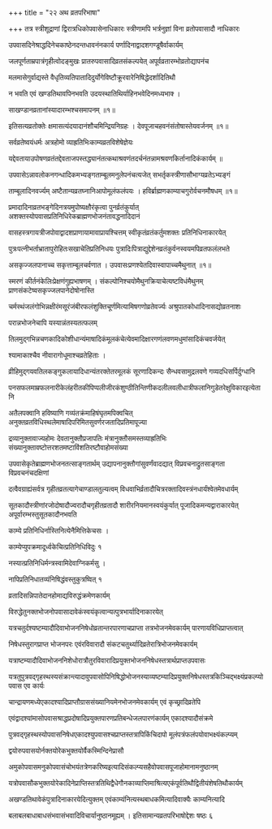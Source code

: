 +++
title = "२२  अथ व्रतपरिभाषा"

+++
तत्र स्त्रीशूद्राणां द्विरात्रधिकोपवासेनाधिकारः स्त्रीणामपि भर्त्रनुज्ञां विना व्रतोपवासादौ नाधिकारः

उपवासदिनेश्राद्धदिनेचकाष्ठेनदन्तधावनंनकार्य पर्णादिनाद्वादशगण्डूषैर्वाकार्यम्

जलपूर्णताम्रपात्रंगृहीत्वोदङ्‌मुखः प्रातरुपवासादिव्रतसंकल्पयेत् अपूर्वव्रतारम्भोव्रतोद्यापनंच

मलमासेगुर्वाद्यस्ते वैधृतिव्यतिपातादिदुर्योगेविष्टौक्रूरवारेनिषिद्धेदर्शादितिथौ

न भवति एवं खण्डतिथावपिनभवति उदयस्थातिथिर्याहिनभवेदिनमध्यभाक्‍ ।

साखण्डानव्रतानांस्यादारम्भश्चसमापनम् ॥१॥

इतिसत्यव्रतोक्तेः क्षमासत्यंदयादानंशौचमिन्द्रियनिग्रहः । देवपूजाचहवनंसंतोषास्तेयवर्जनम् ॥१॥  

सर्वव्रतेष्वयंधर्मः अत्रहोमो व्याह्रतिभिःकाम्यव्रतविशेषेज्ञेयः

यद्देवतायाउपोषणव्रतंतद्देवताजपस्तद्ध्यानंतत्कथाश्रवणंतदर्चनंतन्नामश्रवणकिर्तानादिकंकार्यम् ॥  

उपवासेऽन्नावलोकनगन्धादिकमभ्यङ्गताम्बूलमनुलेपनंचत्यजेत् सभर्तृकस्त्रीणासौभाग्यव्रतेऽभ्यङ्गं

ताम्बूलादिनवर्ज्यम् अष्टैतान्यव्रतघ्नानिआपोमूलंफलंपयः । हविर्ब्राह्मणकाम्याचगुरोर्वचनमौषधम् ॥१॥  

प्रमादादिनाव्रतभङ्गेदिनत्रयमुपोष्यक्षौरंकृत्वा पुनर्व्रतंकुर्यात् अशक्तस्योपवासप्रतिनिधिरेकब्राह्मणभोजनंतावद्धनादिदानं

वासहस्त्रगायत्रीजपोवाद्वादशप्राणायामावाप्रायश्चित्तम् स्वीकृतंव्रतंकर्तुमशक्तः प्रतिनिधिनाकारयेत्

पुत्रःपत्नीभर्ताभ्रातापुरोहितःसखाचेतिप्रतिनिधयः पुत्रादिःपित्राद्युद्देशेनव्रतंकुर्वनस्वयमपिव्रतफलंलभते

असकृज्जलपानाच्च सकृत्ताम्बूलचर्वणात । उपवासःप्रणश्येतदिवास्वापाच्चमैथुनात् ॥१॥  

स्मरणं कीर्तनंकेलिःप्रेक्षणंगुह्यभाषणम् । संकल्पोनिश्चयोमैथुनक्रियाचेत्यष्टविधंमैथुनम् प्राणसंकटेष्वसकृज्जलपानेदोषोनास्ति

चर्मस्थंजलंगोभिन्नक्षीरंमसूरंजंबीरफलंशुक्तिचूर्णमित्यामिषगणोव्रतेवर्ज्यः अश्रुपातकोधादिनासद्योव्रतनाशः

परान्नभोजनेचापि यस्यान्नंतस्यतत्फलम्   

तिलमुद्गभिन्नचणकादिकोशीधान्यंमाषादिकंमूलकंचेत्येवमादिक्षारगणंलवणमधुमांसादिकंचवर्जयेत्

श्यामाकाश्चैव नीवारागोधूमाश्चव्रतेहिताः ।  

व्रीहिमुद्गयवतिलकङ्गुकलायादिधान्यंतरक्तेतरमूलकं सूरणादिकन्दः सैन्धवसामुद्रलवणे गव्यदधिसर्पिर्दुग्धानि

पनसफलमाम्रफलनारीकेलंहरीतकीपिप्पलीजीरकंशुण्ठीतिन्तिणीकदलीलवलीधात्रीफलानिगुडेतरेक्षुविकारइत्येतानि

अतैलपक्वानि हविष्याणि गव्यंतक्रंमाहिषंघृतमपिक्वचित् अनुक्तव्रतविधिस्थलेमाषादिपरिमितसुवर्णरजतादिप्रतिमापूज्या

द्रव्यानुक्तावाज्यहोमः देवतानुक्तौप्रजापतिः मंत्रानुक्तौसमस्तव्याह्रतिभिः संख्यानुक्तावष्टोत्तरशतमष्टाविंशतिरष्टौवाहोमसंख्या

उपवासेकृतेब्राह्मणभोजनतत्साङ्गतार्थम् उद्यापनानुक्तौगांसुवर्णंवादद्यात् विप्रवचनाद्रुतसाङ्गता विप्रवचनंचदक्षिणां

दत्वैवग्राह्यंसर्वत्र गृहीतव्रतत्यागेचाण्डालतुल्यत्वम् विधवाभिर्व्रतादौचित्ररक्तादिवस्त्रंनधार्यंश्वेतमेवधार्यम्

सूतकादौस्त्रीणांरजोदोषादौज्वरादौचगृहीतव्रतादौ शारीरनियमानस्वयंकुर्यात् पूजादिकमन्यद्वाराकारयेत् अपूर्वारम्भस्तुसूतकादौनभवति

काम्ये प्रतिनिधिर्नास्तिनित्येनैमित्तिकेचसः ।  

काम्येप्युपक्रमादूर्ध्वकेचित्प्रतिनिधिविदुः १  

नस्यात्प्रतिनिधिर्मन्त्रस्वामिदेवाग्निकर्मसु ।  

नापिप्रतिनिधातव्यंनिषिद्धंवस्तुकुत्रष्वित् १  

व्रतादिसन्निपातेदानहोमाद्यविरुद्धंक्रमेणकार्यम्

विरुद्धेतुनक्तभोजनोपवासादावेकंस्वयंकृत्वान्यत्पुत्रभार्यादिनाकारयेत्

यत्रचतुर्दश्यष्टम्यादौदिवाभोजननिषेधोव्रतान्तरपारणाचप्राप्ता तत्रभोजनमेवकार्यम् पारणायविधिप्राप्तत्वात्

निषेधस्तुरागप्राप्त भोजनपरः एवंरविवारादौ संकटचतुर्थ्यादिव्रतेरात्रिभोजनमेवकार्यम्

यत्राष्टम्यादौदिवाभोजननिशेधोरात्रौतुरविवारादिप्रयुक्तभोजननिषेधस्तत्रार्थप्राप्तउपवासः

यत्रतुपुत्रवद्‌गृहस्थस्यसंक्रान्त्यादावुपवासोपिनिषिद्धोभोजनस्याव्यष्टम्यादिप्रयुक्तनिषेधस्तत्रकिञ्चिद्भक्ष्यंप्रकल्प्योपवास एव कार्यः

चान्द्रायणमध्येएकादश्यादिप्राप्तौग्राससंख्यानियमेनभोजनमेवकार्यम् एवं कृच्छ्रादिव्रतेपि

एवंद्वादश्यांमासोपवासश्राद्धप्रदोषादिप्रयुक्तपारणप्रतिबन्धेजलपारणंकार्यम् एकादश्यादौसंक्रमे

पुत्रवद्‌गृहस्थस्योपवासनिषेधएकादश्युपवासश्चप्राप्तस्तत्रापिकिंचिदापो मूलंपत्रंफलंपयोवाभक्ष्यंकल्प्यम्

द्वयोरुपवासयोर्नक्तयोरेकभुक्तयोर्वैकस्मिन्दिनेप्रासौ

अमुकोपवासमनुकोपवासंचोभयंतत्रेणकरिष्यइत्यादिसंकल्प्यसहैवोपवासपूजाहोमानामनुष्ठानम्

यत्रोपवासौकभुक्तयोरेकादिनेप्राप्तिस्तत्रतिथिद्वैधेगौनकाव्याप्तिमाश्रित्यएकंपूर्वतिथौद्वितीयंशेषतिथौकार्यम्

अखण्डतिथावेकंपुत्रादिनाकारयेदित्युक्तम् एवंकाम्यंनित्यस्थबाधकमित्यादिवाक्यैः काम्यनित्यादि

बलाबलबाधाबाधसंभवासंभवादिविचार्यानुष्ठानमूह्यम् ।
इतिसामान्यव्रतपरिभाषोद्देशः षष्ठः ६  
